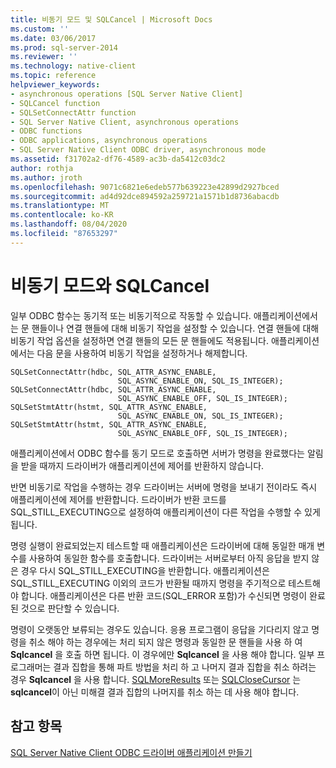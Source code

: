 ```yaml
---
title: 비동기 모드 및 SQLCancel | Microsoft Docs
ms.custom: ''
ms.date: 03/06/2017
ms.prod: sql-server-2014
ms.reviewer: ''
ms.technology: native-client
ms.topic: reference
helpviewer_keywords:
- asynchronous operations [SQL Server Native Client]
- SQLCancel function
- SQLSetConnectAttr function
- SQL Server Native Client, asynchronous operations
- ODBC functions
- ODBC applications, asynchronous operations
- SQL Server Native Client ODBC driver, asynchronous mode
ms.assetid: f31702a2-df76-4589-ac3b-da5412c03dc2
author: rothja
ms.author: jroth
ms.openlocfilehash: 9071c6821e6edeb577b639223e42899d2927bced
ms.sourcegitcommit: ad4d92dce894592a259721a1571b1d8736abacdb
ms.translationtype: MT
ms.contentlocale: ko-KR
ms.lasthandoff: 08/04/2020
ms.locfileid: "87653297"
---
```

# <a name="asynchronous-mode-and-sqlcancel"></a>비동기 모드와 SQLCancel
  일부 ODBC 함수는 동기적 또는 비동기적으로 작동할 수 있습니다. 애플리케이션에서는 문 핸들이나 연결 핸들에 대해 비동기 작업을 설정할 수 있습니다. 연결 핸들에 대해 비동기 작업 옵션을 설정하면 연결 핸들의 모든 문 핸들에도 적용됩니다. 애플리케이션에서는 다음 문을 사용하여 비동기 작업을 설정하거나 해제합니다.  
  
```  
SQLSetConnectAttr(hdbc, SQL_ATTR_ASYNC_ENABLE,  
                        SQL_ASYNC_ENABLE_ON, SQL_IS_INTEGER);  
SQLSetConnectAttr(hdbc, SQL_ATTR_ASYNC_ENABLE,  
                        SQL_ASYNC_ENABLE_OFF, SQL_IS_INTEGER);  
SQLSetStmtAttr(hstmt, SQL_ATTR_ASYNC_ENABLE,  
                        SQL_ASYNC_ENABLE_ON, SQL_IS_INTEGER);  
SQLSetStmtAttr(hstmt, SQL_ATTR_ASYNC_ENABLE,  
                        SQL_ASYNC_ENABLE_OFF, SQL_IS_INTEGER);  
```  
  
 애플리케이션에서 ODBC 함수를 동기 모드로 호출하면 서버가 명령을 완료했다는 알림을 받을 때까지 드라이버가 애플리케이션에 제어를 반환하지 않습니다.  
  
 반면 비동기로 작업을 수행하는 경우 드라이버는 서버에 명령을 보내기 전이라도 즉시 애플리케이션에 제어를 반환합니다. 드라이버가 반환 코드를 SQL_STILL_EXECUTING으로 설정하여 애플리케이션이 다른 작업을 수행할 수 있게 됩니다.  
  
 명령 실행이 완료되었는지 테스트할 때 애플리케이션은 드라이버에 대해 동일한 매개 변수를 사용하여 동일한 함수를 호출합니다. 드라이버는 서버로부터 아직 응답을 받지 않은 경우 다시 SQL_STILL_EXECUTING을 반환합니다. 애플리케이션은 SQL_STILL_EXECUTING 이외의 코드가 반환될 때까지 명령을 주기적으로 테스트해야 합니다. 애플리케이션은 다른 반환 코드(SQL_ERROR 포함)가 수신되면 명령이 완료된 것으로 판단할 수 있습니다.  
  
 명령이 오랫동안 보류되는 경우도 있습니다. 응용 프로그램이 응답을 기다리지 않고 명령을 취소 해야 하는 경우에는 처리 되지 않은 명령과 동일한 문 핸들을 사용 하 여 **Sqlcancel** 을 호출 하면 됩니다. 이 경우에만 **Sqlcancel** 을 사용 해야 합니다. 일부 프로그래머는 결과 집합을 통해 파트 방법을 처리 하 고 나머지 결과 집합을 취소 하려는 경우 **Sqlcancel** 을 사용 합니다. [SQLMoreResults](../../native-client-odbc-api/sqlmoreresults.md) 또는 [SQLCloseCursor](../../native-client-odbc-api/sqlclosecursor.md) 는 **sqlcancel**이 아닌 미해결 결과 집합의 나머지를 취소 하는 데 사용 해야 합니다.  
  
## <a name="see-also"></a>참고 항목  
 [SQL Server Native Client ODBC 드라이버 애플리케이션 만들기](creating-a-driver-application.md)  
  
  
